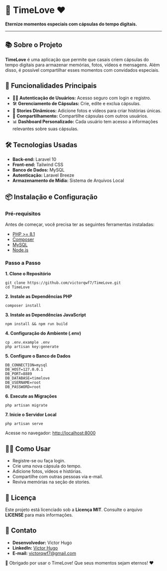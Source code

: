 🎉 **TimeLove ❤️**
==================

**Eternize momentos especiais com cápsulas do tempo digitais.**

* * *

📚 **Sobre o Projeto**
----------------------

**TimeLove** é uma aplicação que permite que casais criem cápsulas do tempo digitais para armazenar memórias, fotos, vídeos e mensagens. Além disso, é possível compartilhar esses momentos com convidados especiais.

🚀 **Funcionalidades Principais**
---------------------------------

*   🧑‍🎓 **Autenticação de Usuários:** Acesso seguro com login e registro.
*   🛠️ **Gerenciamento de Cápsulas:** Crie, edite e exclua cápsulas.
*   📸 **Stories Dinâmicos:** Adicione fotos e vídeos para criar histórias únicas.
*   🤝 **Compartilhamento:** Compartilhe cápsulas com outros usuários.
*   📊 **Dashboard Personalizado:** Cada usuário tem acesso a informações relevantes sobre suas cápsulas.

🛠️ **Tecnologias Usadas**
--------------------------

*   **Back-end:** Laravel 10
*   **Front-end:** Tailwind CSS
*   **Banco de Dados:** MySQL
*   **Autenticação:** Laravel Breeze
*   **Armazenamento de Mídia:** Sistema de Arquivos Local

📦 **Instalação e Configuração**
--------------------------------

### Pré-requisitos

Antes de começar, você precisa ter as seguintes ferramentas instaladas:

*   [PHP >= 8.1](https://www.php.net/)
*   [Composer](https://getcomposer.org/)
*   [MySQL](https://www.mysql.com/)
*   [Node.js](https://nodejs.org/en/)

### Passo a Passo

**1\. Clone o Repositório**

    git clone https://github.com/victorqwf7/TimeLove.git
    cd TimeLove

**2\. Instale as Dependências PHP**

    composer install

**3\. Instale as Dependências JavaScript**

    npm install && npm run build

**4\. Configuração do Ambiente (.env)**

    cp .env.example .env
    php artisan key:generate

**5\. Configure o Banco de Dados**

    DB_CONNECTION=mysql
    DB_HOST=127.0.0.1
    DB_PORT=8889
    DB_DATABASE=timelove
    DB_USERNAME=root
    DB_PASSWORD=root

**6\. Execute as Migrações**

    php artisan migrate

**7\. Inicie o Servidor Local**

    php artisan serve

Acesse no navegador: [http://localhost:8000](http://localhost:8000)

🧑‍💻 **Como Usar**
-------------------

*   Registre-se ou faça login.
*   Crie uma nova cápsula do tempo.
*   Adicione fotos, vídeos e histórias.
*   Compartilhe com outras pessoas via e-mail.
*   Reviva memórias na seção de stories.

📝 **Licença**
--------------

Este projeto está licenciado sob a **Licença MIT**. Consulte o arquivo **LICENSE** para mais informações.

📢 **Contato**
--------------

*   **Desenvolvedor:** Victor Hugo
*   **LinkedIn:** [Victor Hugo](https://www.linkedin.com/in/victor-hugo-39ab9a234/)
*   **E-mail:** [victorqwf7@gmail.com](mailto:victorqwf7@gmail.com)

🌟 Obrigado por usar o TimeLove! Que seus momentos sejam eternos! ❤️
